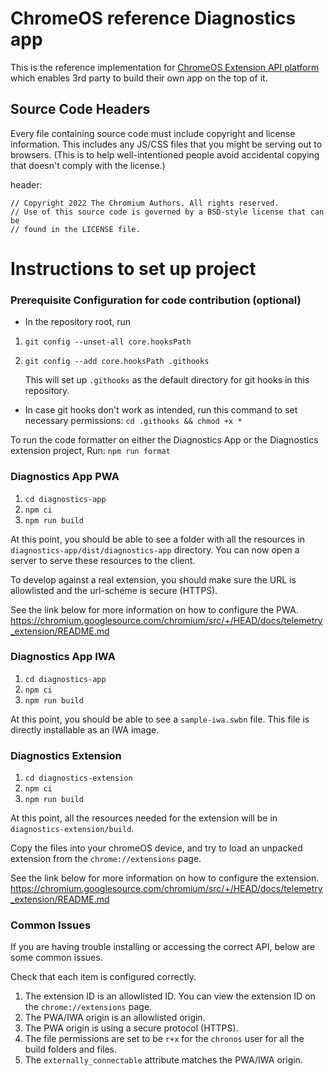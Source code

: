# ChromeOS reference Diagnostics app

This is the reference implementation for [ChromeOS Extension API platform](https://chromium.googlesource.com/chromium/src/+/HEAD/docs/telemetry_extension/) which enables 3rd party to build their own app on the top of it. 

<!---
TODO: Give rough idea about PWA + extension and IWA + extension and overview?
TODO: Do we have public doc about how to run PWA + extension and IWA + extension? The following is focusing on building code.
-->

## Source Code Headers
Every file containing source code must include copyright and license information. This includes any JS/CSS files that you might be serving out to browsers. (This is to help well-intentioned people avoid accidental copying that doesn't comply with the license.)

header:
```
// Copyright 2022 The Chromium Authors. All rights reserved.
// Use of this source code is governed by a BSD-style license that can be
// found in the LICENSE file.
```

# Instructions to set up project

### Prerequisite Configuration for code contribution (optional)

- In the repository root, run
1. ```git config --unset-all core.hooksPath```
2. ```git config --add core.hooksPath .githooks```

    This will set up `.githooks` as the default directory for git hooks in this repository.

- In case git hooks don't work as intended, run this command to set necessary permissions:
 `cd .githooks && chmod +x *`

To run the code formatter on either the Diagnostics App or the Diagnostics extension project, Run:
```npm run format```

### Diagnostics App PWA

1. ```cd diagnostics-app```
2. ```npm ci```
3. ```npm run build```

At this point, you should be able to see a folder with all the resources in `diagnostics-app/dist/diagnostics-app` directory. You can now open a server to serve these resources to the client.

To develop against a real extension, you should make sure the URL is allowlisted and the url-scheme is secure (HTTPS).

See the link below for more information on how to configure the PWA.
https://chromium.googlesource.com/chromium/src/+/HEAD/docs/telemetry_extension/README.md

### Diagnostics App IWA

1. ```cd diagnostics-app```
2. ```npm ci```
3. ```npm run build```

At this point, you should be able to see a `sample-iwa.swbn` file. This file is directly installable as an IWA image.


### Diagnostics Extension

1. ```cd diagnostics-extension```
2. ```npm ci```
3. ```npm run build```

At this point, all the resources needed for the extension will be in `diagnostics-extension/build`.

Copy the files into your chromeOS device, and try to load an unpacked extension from the `chrome://extensions` page.

See the link below for more information on how to configure the extension.
https://chromium.googlesource.com/chromium/src/+/HEAD/docs/telemetry_extension/README.md

### Common Issues
If you are having trouble installing or accessing the correct API, below are some common issues.

Check that each item is configured correctly.
1. The extension ID is an allowlisted ID. You can view the extension ID on the `chrome://extensions` page.
2. The PWA/IWA origin is an allowlisted origin.
3. The PWA origin is using a secure protocol (HTTPS).
4. The file permissions are set to be `r+x` for the `chronos` user for all the build folders and files.
5. The `externally_connectable` attribute matches the PWA/IWA origin.
